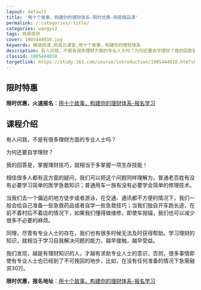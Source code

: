 ```yaml
---
layout: default
title: '用十个故事，构建你的理财体系-限时优惠-网易精品课'
permalink: /:categories/:title/
categories: wangyi2
tags: 网易提供
cover: 1005444010.jpg
keywords: 精选网课,网易云课堂,用十个故事，构建你的理财体系
description: 有人问我，不是有很多理财方面的专业人士吗？为何还要自学理财？我的回答是，掌握理财技巧，就相当于多掌握一项生存技能！相信很
classid: 1005444010
targetlink: https://study.163.com/course/introduction/1005444010.htm?share=1&shareId=1025206652&utm_campaign=share&utm_medium=iphoneShare&utm_source=&utm_u=1025206652
---
```


## 限时特惠

**限时优惠，火速报名**：[用十个故事，构建你的理财体系-报名学习](https://study.163.com/course/introduction/1005444010.htm?share=1&shareId=1025206652&utm_campaign=share&utm_medium=iphoneShare&utm_source=&utm_u=1025206652)

## 课程介绍

有人问我，不是有很多理财方面的专业人士吗？



为何还要自学理财？



我的回答是，掌握理财技巧，就相当于多掌握一项生存技能！



相信很多人都有这方面的疑问，我们可以把这个问题同样理解为，普通老百姓有没有必要学习简单的医学急救知识；普通用车一族有没有必要学会简单的修理技术。



当我们去一个偏远的地方徒步或者游泳，在交通、通讯都不方便的情况下，我们一般会给自己准备一些急救药品或者自学一些急救技巧；当我们独自开车跑长途，在前不着村后不着店的情况下，如果我们懂得做维修，即使车抛锚，我们也可以减少很多不必要的麻烦。



同理，尽管有专业人士的存在，我们也有很多时候无法及时获得帮助。学习理财的知识，就相当于学习自我解决问题的能力，越早接触，越早受益。



我们发现，越是有理财知识的人，才越有求助专业人士的意识，否则，很多事情即使有专业人士也已经到了不可挽回的地步，比如，在没有任何准备的情况下急需融资30万。

**限时优惠，报名地址**：[用十个故事，构建你的理财体系-报名学习](https://study.163.com/course/introduction/1005444010.htm?share=1&shareId=1025206652&utm_campaign=share&utm_medium=iphoneShare&utm_source=&utm_u=1025206652)

